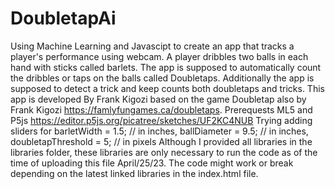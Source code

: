 # DoubletapAi
Using Machine Learning and Javascipt to create an app that tracks a player's performance using webcam. A player dribbles two balls in each hand with sticks called barlets. The app is supposed to automatically count the dribbles or taps on the balls called Doubletaps. Additionally the app is supposed to detect a trick and keep counts both doubletaps and tricks. This app is developed By Frank Kigozi based on the game Doubletap also by Frank Kigozi https://famlyfungames.ca/doubletaps.
Prerequests ML5 and P5js https://editor.p5js.org/picatree/sketches/UF2KC4NUB
Trying adding sliders for barletWidth = 1.5; // in inches, ballDiameter = 9.5; // in inches, doubletapThreshold = 5; // in pixels
Although I provided all libraries in the libraries folder, these libraries are only necessary to run the code as of the time of uploading this file April/25/23. The code might work or break depending on the latest linked libraries in the index.html file. 

